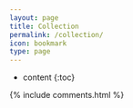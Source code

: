 ```yaml
---
layout: page
title: Collection
permalink: /collection/
icon: bookmark
type: page
---
```


* content
{:toc}





{% include comments.html %}
